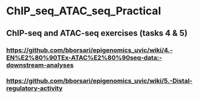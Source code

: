 # ChIP_seq_ATAC_seq_Practical

## ChIP-seq and ATAC-seq exercises (tasks 4 & 5)

### https://github.com/bborsari/epigenomics_uvic/wiki/4.-EN%E2%80%90TEx-ATAC%E2%80%90seq-data:-downstream-analyses
### https://github.com/bborsari/epigenomics_uvic/wiki/5.-Distal-regulatory-activity

